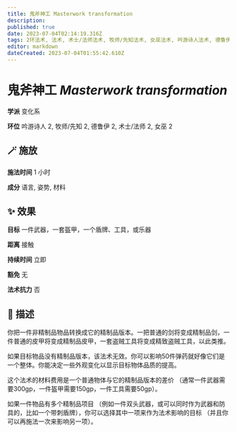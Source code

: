 ```yaml
---
title: 鬼斧神工 Masterwork transformation
description: 
published: true
date: 2023-07-04T02:14:19.316Z
tags: 2环法术, 法术, 术士/法师法术, 牧师/先知法术, 女巫法术, 吟游诗人法术, 德鲁伊法术, 变化系
editor: markdown
dateCreated: 2023-07-04T01:55:42.610Z
---
```


# **鬼斧神工** *Masterwork transformation*

**学派** 变化系 

**环位** 吟游诗人 2, 牧师/先知 2, 德鲁伊 2, 术士/法师 2, 女巫 2

## 🪄 施放

**施法时间** 1 小时

**成分** 语言, 姿势, 材料

## ✨ 效果 

**目标** 一件武器，一套盔甲，一个盾牌、工具，或乐器 

**距离** 接触  

**持续时间** 立即 

**豁免** 无

**法术抗力** 否

## 📖 描述

你把一件非精制品物品转换成它的精制品版本。一把普通的剑将变成精制品剑，一件普通的皮甲将变成精制品皮甲，一套盗贼工具将变成精致盗贼工具，以此类推。

如果目标物品没有精制品版本，该法术无效。你可以影响50件弹药就好像它们是一个整体。你能决定一些外观变化以显示目标物体品质的提高。

这个法术的材料费用是一个普通物体与它的精制品版本的差价 （通常一件武器需要300gp，一件盔甲需要150gp，一件工具需要50gp）。

如果一件物品有多个精制品项目 （例如一件双头武器，或可以同时作为武器和防具的，比如一个带刺盾牌），你可以选择其中一项来作为法术影响的目标 （并且你可以再施法一次来影响另一项）。
    